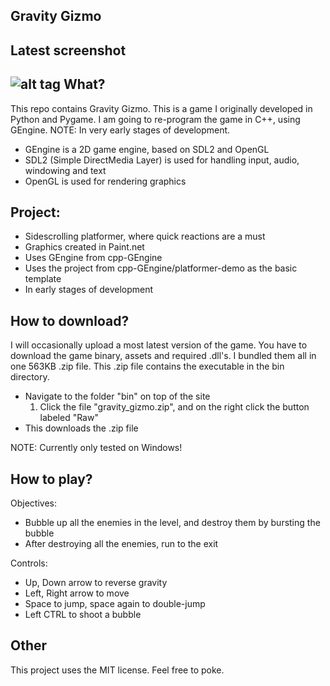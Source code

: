 Gravity Gizmo
----------
Latest screenshot
-----------------------
![alt tag](https://cloud.githubusercontent.com/assets/5671281/5514419/b0794414-883c-11e4-93d9-a56b46e8d840.png)
What?
-----
This repo contains Gravity Gizmo. This is a game I originally developed in Python and Pygame.
I am going to re-program the game in C++, using GEngine. NOTE: In very early stages of development.

- GEngine is a 2D game engine, based on SDL2 and OpenGL
- SDL2 (Simple DirectMedia Layer) is used for handling input, audio, windowing and text
- OpenGL is used for rendering graphics

Project:
---------
- Sidescrolling platformer, where quick reactions are a must
- Graphics created in Paint.net
- Uses GEngine from cpp-GEngine
- Uses the project from cpp-GEngine/platformer-demo as the basic template
- In early stages of development

How to download?
----------------
I will occasionally upload a most latest version of the game.
You have to download the game binary, assets and required .dll's. I bundled them all in one 563KB .zip file.
This .zip file contains the executable in the bin directory.

- Navigate to the folder "bin" on top of the site
  1. Click the file "gravity_gizmo.zip", and on the right click the button labeled "Raw"
- This downloads the .zip file

NOTE: Currently only tested on Windows!

How to play?
------------
Objectives:
- Bubble up all the enemies in the level, and destroy them by bursting the bubble
- After destroying all the enemies, run to the exit

Controls:
- Up, Down arrow to reverse gravity
- Left, Right arrow to move
- Space to jump, space again to double-jump
- Left CTRL to shoot a bubble

Other
-----
This project uses the MIT license. Feel free to poke.
